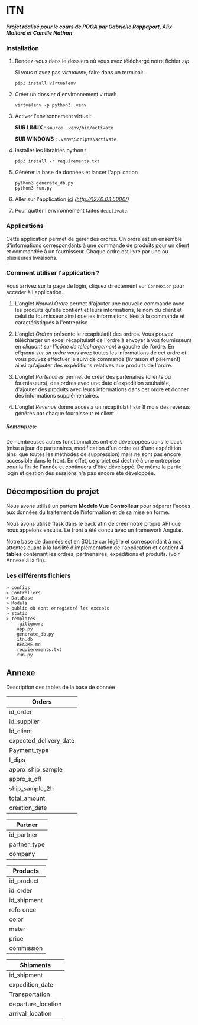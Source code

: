 # ITN

_**Projet réalisé pour le cours de POOA par Gabrielle Rappaport, Alix Mallard et Camille Nathan**_

### Installation

1. Rendez-vous dans le dossiers où vous avez téléchargé notre fichier _zip_.

    Si vous n'avez pas _virtualenv,_ faire dans un terminal:
    ```
    pip3 install virtualenv
    ```
2. Créer un dossier d'environnement virtuel:
    ```
    virtualenv -p python3 .venv
    ```
3. Activer l'environnement virtuel:

    **SUR LINUX** : ```source .venv/bin/activate ```

    **SUR WINDOWS** : ```.venv\Scripts\activate```

4. Installer les librairies python :
    ```
    pip3 install -r requirements.txt
    ```
5. Générer la base de données et lancer l'application
    ```
    python3 generate_db.py
    python3 run.py
    ```
6. Aller sur l'application [ici](http://127.0.0.1:5000/) _(http://127.0.0.1:5000/)_

7. Pour quitter l'environnement faites ```deactivate```.

### Applications
Cette application permet de gérer des ordres.
Un ordre est un ensemble d'informations correspondants à une commande de produits pour un client et commandée à un 
fournisseur. Chaque ordre est livré par une ou plusieures livraisons.

### Comment utiliser l'application ?
Vous arrivez sur la page de login, cliquez directement sur `Connexion` pour accéder à l'application.

1. L'onglet _Nouvel Ordre_ permet d'ajouter une nouvelle commande avec les produits qu'elle
contient et leurs informations, le nom du client et celui du fournisseur
ainsi que les informations liées à la commande et caractéristiques à l'entreprise

2. L'onglet _Ordres_ présente le récapitulatif des ordres. Vous pouvez télécharger un excel récapitulatif de l'ordre à envoyer à vos fournisseurs
en _cliquant sur l'icône de téléchargement_ à gauche de l'ordre. En _cliquant sur un ordre_ vous avez
toutes les informations de cet ordre et vous pouvez effectuer le suivi de commande 
(livraison et paiement) ainsi qu'ajouter des expéditions relatives aux produits de l'ordre. 

3. L'onglet _Partenaires_ permet de créer des partenaires (clients ou fournisseurs), des ordres avec une date d'expedition
souhaitée, d'ajouter des produits avec leurs informations dans cet ordre et donner des informations supplémentaires.

4. L'onglet _Revenus_ donne accès à un récapitulatif sur 8 mois des revenus 
générés par chaque fournisseur et client.


##### **Remarques:**

De nombreuses autres fonctionnalités ont été développées dans le back (mise à jour de partenaires, modification d'un ordre
ou d'une expédition ainsi que toutes les méthodes de suppression) mais ne sont pas encore accessible dans le front. 
En effet, ce projet est destiné à une entreprise pour la fin de l'année et continuera d'être développé.
De même la partie login et gestion des sessions n'a pas encore été développée.

## Décomposition du projet
Nous avons utilisé un pattern **Modele Vue Controlleur** pour séparer l'accès aux données 
du traitement de l’information et de sa mise en forme.

Nous avons utilisé flask dans le back afin de créer notre propre API que nous appelons ensuite. 
Le front a été conçu avec un framework Angular.

Notre base de données est en SQLite car légère et correspondant à nos attentes quant à la facilité 
d'implémentation de l'application et contient **4 tables** contenant les ordres, partnenaires, expéditions et produits.
(voir Annexe à la fin).

### Les différents fichiers

``` text
> configs
> Controllers
> DataBase
> Models
> public où sont enregistré les exccels
> static
> templates
    .gitignore
    app.py
    generate_db.py
    itn.db
    README.md
    requierements.txt
    run.py
```

## Annexe
Description des tables de la base de donnée

|Orders|
|------|
|id_order|
|id_supplier|
|Id_client|
|expected_delivery_date|
|Payment_type|
|l_dips|
|appro_ship_sample|
|appro_s_off|
|ship_sample_2h|
|total_amount|
|creation_date|

|Partner|
|------|
|id_partner|
|partner_type|
|company|

|Products|
|--------|
|id_product|
|id_order|
|id_shipment|
|reference|
|color|
|meter|
|price|
|commission|

|Shipments|
|--------|
|id_shipment|
|expedition_date|
|Transportation|
|departure_location|
|arrival_location|
